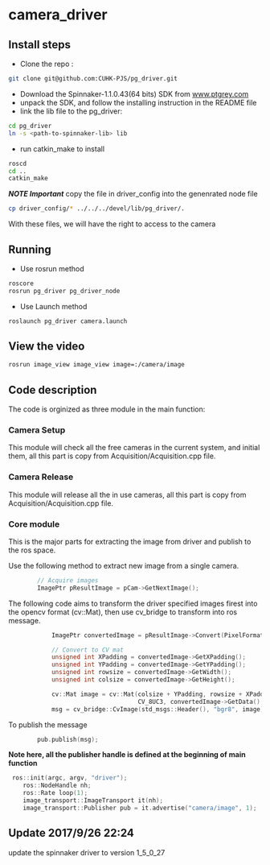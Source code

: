 # camera_driver

## Install steps
* Clone the repo : 
```bash
git clone git@github.com:CUHK-PJS/pg_driver.git
```
* Download the Spinnaker-1.1.0.43(64 bits) SDK from www.ptgrey.com
* unpack the SDK, and follow the installing instruction in the README file
* link the lib file to the pg_driver: 
```bash
cd pg_driver
ln -s <path-to-spinnaker-lib> lib
```
* run catkin_make to install
```bash
roscd
cd ..
catkin_make
```

***NOTE Important***
copy the file in driver_config into the genenrated node file
```bash
cp driver_config/* ../../../devel/lib/pg_driver/.
```
With these files, we will have the right to access to the camera


## Running

* Use rosrun method
```bash
roscore 
rosrun pg_driver pg_driver_node
```

* Use Launch method
```bash
roslaunch pg_driver camera.launch 
```

## View the video
```bash
rosrun image_view image_view image=:/camera/image
```

## Code description
The code is orginized as three module in the main function:

### Camera Setup
This module will check all the free cameras in the current system, and initial them, all this part is copy from Acquisition/Acquisition.cpp file.

### Camera Release
This module will release all the in use cameras, all this part is copy from Acquisition/Acquisition.cpp file.

### Core module
This is the major parts for extracting the image from driver and publish to the ros space.

Use the following method to extract new image from a single camera.
```cpp
		// Acquire images
		ImagePtr pResultImage = pCam->GetNextImage();
```
The following code aims to transform the driver specified images firest into the opencv format (cv::Mat), then use cv_bridge to transform into ros message.
```cpp
            ImagePtr convertedImage = pResultImage->Convert(PixelFormat_Mono8, HQ_LINEAR);

            // Convert to CV mat
            unsigned int XPadding = convertedImage->GetXPadding();
            unsigned int YPadding = convertedImage->GetYPadding();
            unsigned int rowsize = convertedImage->GetWidth();
            unsigned int colsize = convertedImage->GetHeight();

            cv::Mat image = cv::Mat(colsize + YPadding, rowsize + XPadding,
                                    CV_8UC3, convertedImage->GetData(), convertedImage->GetStride());
            msg = cv_bridge::CvImage(std_msgs::Header(), "bgr8", image).toImageMsg();
```
To publish the message
```cpp
        pub.publish(msg);
```
**Note here, all the publisher handle is defined at the beginning of main function**
```cpp
 ros::init(argc, argv, "driver");
    ros::NodeHandle nh;
    ros::Rate loop(1);
    image_transport::ImageTransport it(nh);
    image_transport::Publisher pub = it.advertise("camera/image", 1);
```



## Update 2017/9/26 22:24
update the spinnaker driver to version 1_5_0_27

